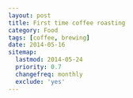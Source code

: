 ```yaml
---
layout: post
title: First time coffee roasting
category: Food
tags: [coffee, brewing]
date: 2014-05-16
sitemap:
  lastmod: 2014-05-24
  priority: 0.7
  changefreq: monthly
  exclude: 'yes'
---
```


